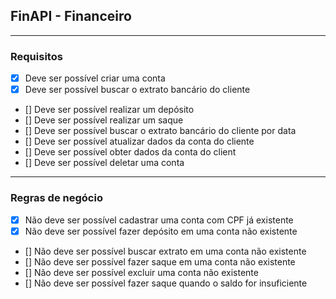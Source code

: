 ## FinAPI - Financeiro

---

### Requisitos

- [x] Deve ser possível criar uma conta
- [x] Deve ser possível buscar o extrato bancário do cliente
- [] Deve ser possível realizar um depósito
- [] Deve ser possível realizar um saque
- [] Deve ser possível buscar o extrato bancário do cliente por data
- [] Deve ser possível atualizar dados da conta do cliente
- [] Deve ser possível obter dados da conta do client
- [] Deve ser possível deletar uma conta

---

### Regras de negócio

- [x] Não deve ser possível cadastrar uma conta com CPF já existente
- [x] Não deve ser possível fazer depósito em uma conta não existente
- [] Não deve ser possível buscar extrato em uma conta não existente
- [] Não deve ser possível fazer saque em uma conta não existente
- [] Não deve ser possível excluir uma conta não existente
- [] Não deve ser possível fazer saque quando o saldo for insuficiente
